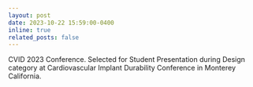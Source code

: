 ```yaml
---
layout: post
date: 2023-10-22 15:59:00-0400
inline: true
related_posts: false
---
```


CVID 2023 Conference. Selected for Student Presentation during Design category at Cardiovascular Implant Durability Conference in Monterey California.
